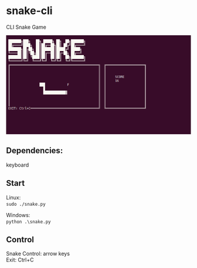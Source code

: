 # snake-cli
CLI Snake Game

![rqt_image_view](/img/screen.png)

## Dependencies:
keyboard

## Start
Linux:  
`sudo ./snake.py`

Windows:  
`python .\snake.py`

## Control
Snake Control: arrow keys  
Exit: Ctrl+C
